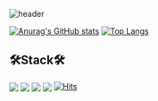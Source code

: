 <!--### Hi there 👋
**jaeyoung96/jaeyoung96** is a ✨ _special_ ✨ repository because its `README.md` (this file) appears on your GitHub profile.

Here are some ideas to get you started:
<a href="https://velog.io/@jae0_bae" target="_blank"><img src="https://img.shields.io/badge/Velog-20c997?style=flat-square&logo=Vimeo&logoColor=white"/></a>
- 🔭 I’m currently working on ...
- 🌱 I’m currently learning ...
- 👯 I’m looking to collaborate on ...
- 🤔 I’m looking for help with ...
- 💬 Ask me about ...
- 📫 How to reach me: ...
- 😄 Pronouns: ...
- ⚡ Fun fact: ...
-->
![header](https://capsule-render.vercel.app/api?type=slice&color=gradient&height=250&section=header&text=Jaeyoung%20Bae&fontSize=80&animation=fadeIn&fontAlign=50&fontAlignY=30&desc=Welcome&descSize=40)

[![Anurag's GitHub stats](https://github-readme-stats.vercel.app/api?username=jaeyoung96&show_icons=true&theme=dark)](https://github.com/anuraghazra/github-readme-stats)
[![Top Langs](https://github-readme-stats.vercel.app/api/top-langs/?username=jaeyoung96&layout=compact)](https://github.com/anuraghazra/github-readme-stats)
## 🛠Stack🛠
<img align="center" src="https://img.shields.io/badge/Python-3766AB?style=flat-square&logo=Python&logoColor=white"/></a>
<img align="center" src="https://img.shields.io/badge/C++-00599C?style=flat-square&logo=C%2B%2B&logoColor=white"/></a>
<a href="https://velog.io/@jae0_bae" target="_blank"><img align="center" src="https://img.shields.io/badge/Velog-20c997?style=flat-square&logo=Vimeo&logoColor=white"/></a>
<a href="mailto:john8567733@gmail.com" target="_blank"><img align="center" src="https://img.shields.io/badge/Gmail-EA4335?style=flat-square&logo=Gmail&logoColor=white"/></a>
[![Hits](https://hits.seeyoufarm.com/api/count/incr/badge.svg?url=https%3A%2F%2Fgithub.com%2Fjaeyoung96&count_bg=%23070F01&title_bg=%235B9C17&icon=linux.svg&icon_color=%230B0A0A&title=hits&edge_flat=false)](https://hits.seeyoufarm.com)                
